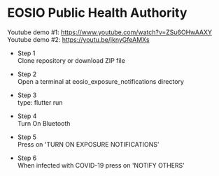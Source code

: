 # EOSIO Public Health Authority

Youtube demo #1: https://www.youtube.com/watch?v=ZSu6OHwAAXY
<br>Youtube demo #2: https://youtu.be/jknyGfeAMXs

 - Step 1<br>
Clone repository or download ZIP file

- Step 2<br>
Open a terminal at eosio_exposure_notifications directory

- Step 3<br>
type: flutter run

- Step 4<br>
Turn On Bluetooth

- Step 5<br>
Press on 'TURN ON EXPOSURE NOTIFICATIONS'

- Step 6<br>
When infected with COVID-19 press on 'NOTIFY OTHERS'
